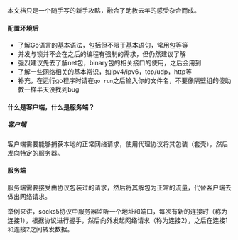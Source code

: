 本文档只是一个随手写的新手攻略，融合了助教去年的感受杂合而成。



#### 配置环境后

- 了解Go语言的基本语法，包括但不限于基本语句，常用包等等
- 并发与锁并不会在之后的编程有强制的需求，但仍然建议了解
- 强烈建议先去了解net包，binary包的相关接口的使用，之后会用到
- 了解一些网络相关的基本常识，如ipv4/ipv6，tcp/udp，http等
- 补充，在运行go程序时请在`go run`之后输入你的文件名，不要像隔壁组的傻助教一样半天没找到bug


#### 什么是客户端，什么是服务端？

##### 客户端

客户端需要能够捕获本地的正常网络请求，使用代理协议将其包装（套壳），然后发向特定的服务器。

#### 服务端

服务端需要接受由协议包装过的请求，然后将其解包为正常的流量，代替客户端去做出网络请求。

举例来讲，socks5协议中服务器监听一个地址和端口，每次有新的连接时（称为连接1），根据协议进行握手，然后向外发起网络请求（称为连接2），之后在连接1和连接2之间转发数据。
